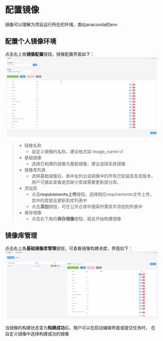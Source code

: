 # 配置镜像

镜像可以理解为项目运行所在的环境，类似anaconda的env

## 配置个人镜像环境

点击右上角**镜像配置**按钮，镜像配置界面如下：
![setting1.png](./images/image_setting_1.png)

> * 镜像名称
>   * 自定义镜像的名称，建议格式如 image_name:v1
> * 基础镜像
>   * 选择已构建的镜像为基础镜像，建议选择系统镜像
> * 镜像库列表
>   * 选择基础镜像后，表中会列出该镜像中的所有已安装库及其版本，
      用户可据此查看是否缺少库或需要更新部分库。
> * 添加库
>   * 点击**requirements上传**按钮，选择相应requirements文件上传，
>     其中的库就会更新到库列表中
>   * 点击**添加**按钮，可在公共仓库中搜索所需库并添加到列表中
> * 保存镜像
>   * 点击右下角的**保存镜像**按钮，就会开始构建镜像

## 镜像库管理
点击右上角**基础镜像库管理**按钮，可查看镜像构建进度，界面如下：
![setting2.png](./images/image_setting_2.png)

当镜像的构建状态变为**构建成功**后，用户可以在启动编辑界面或提交任务时，
在自定义镜像中选择构建成功的镜像